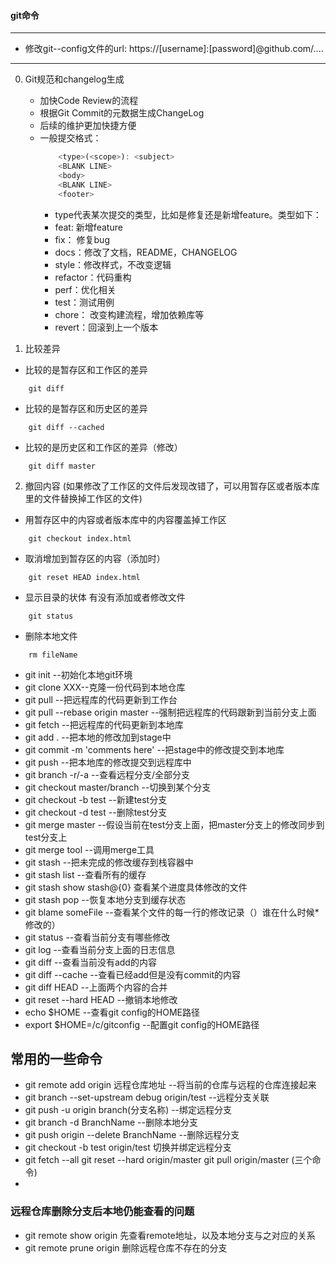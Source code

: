 #### git命令

---
- 修改git--config文件的url: https://[username]:[password]@github.com/....
---
0. Git规范和changelog生成
    - 加快Code Review的流程
    - 根据Git Commit的元数据生成ChangeLog
    - 后续的维护更加快捷方便
    - 一般提交格式：
        ```javascript
            <type>(<scope>): <subject>
            <BLANK LINE>
            <body>
            <BLANK LINE>
            <footer>
        ```
        * type代表某次提交的类型，比如是修复还是新增feature。类型如下：
        * feat: 新增feature
        * fix： 修复bug
        * docs：修改了文档，README，CHANGELOG
        * style：修改样式，不改变逻辑
        * refactor：代码重构
        * perf：优化相关
        * test：测试用例
        * chore： 改变构建流程，增加依赖库等
        * revert：回滚到上一个版本

1. 比较差异
- 比较的是暂存区和工作区的差异
```
    git diff
```
- 比较的是暂存区和历史区的差异
```
    git diff --cached
```
- 比较的是历史区和工作区的差异（修改）
```
    git diff master
```
2. 撤回内容
(如果修改了工作区的文件后发现改错了，可以用暂存区或者版本库里的文件替换掉工作区的文件)
- 用暂存区中的内容或者版本库中的内容覆盖掉工作区
```
    git checkout index.html
```
- 取消增加到暂存区的内容（添加时）
```
    git reset HEAD index.html
```
- 显示目录的状体 有没有添加或者修改文件
```
    git status
```
- 删除本地文件
```
    rm fileName
```
* git init --初始化本地git环境
* git clone XXX--克隆一份代码到本地仓库
* git pull --把远程库的代码更新到工作台
* git pull --rebase origin master --强制把远程库的代码跟新到当前分支上面
* git fetch --把远程库的代码更新到本地库
* git add . --把本地的修改加到stage中
* git commit -m 'comments here' --把stage中的修改提交到本地库
* git push --把本地库的修改提交到远程库中
* git branch -r/-a --查看远程分支/全部分支
* git checkout master/branch --切换到某个分支
* git checkout -b test --新建test分支
* git checkout -d test --删除test分支
* git merge master --假设当前在test分支上面，把master分支上的修改同步到test分支上
* git merge tool --调用merge工具
* git stash --把未完成的修改缓存到栈容器中
* git stash list --查看所有的缓存
* git stash show stash@{0} 查看某个进度具体修改的文件
* git stash pop --恢复本地分支到缓存状态
* git blame someFile --查看某个文件的每一行的修改记录（）谁在什么时候* 修改的）
* git status --查看当前分支有哪些修改
* git log --查看当前分支上面的日志信息
* git diff --查看当前没有add的内容
* git diff --cache --查看已经add但是没有commit的内容
* git diff HEAD --上面两个内容的合并
* git reset --hard HEAD --撤销本地修改
* echo $HOME --查看git config的HOME路径
* export $HOME=/c/gitconfig --配置git config的HOME路径


## 常用的一些命令
* git remote add origin 远程仓库地址 --将当前的仓库与远程的仓库连接起来
* git branch --set-upstream debug origin/test --远程分支关联
* git push -u origin branch(分支名称) --绑定远程分支
* git branch -d BranchName --删除本地分支
* git push origin --delete BranchName --删除远程分支 
* git checkout -b test origin/test 切换并绑定远程分支
* git fetch --all  git reset --hard origin/master git pull origin/master (三个命令)
* 

### 远程仓库删除分支后本地仍能查看的问题
* git remote show origin 先查看remote地址，以及本地分支与之对应的关系
* git remote prune origin 删除远程仓库不存在的分支